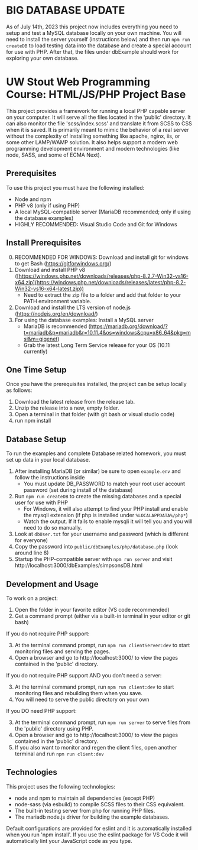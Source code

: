 BIG DATABASE UPDATE
===================
As of July 14th, 2023 this project now includes everything you need to setup and test a MySQL database locally on your own machine. You will need to install the server yourself (instructions below) and then run `npm run createDB` to load testing data into the database and create a special account for use with PHP.  After that, the files under dbExample should work for exploring your own database.

UW Stout Web Programming Course: HTML/JS/PHP Project Base
=========================================================
This project provides a framework for running a local PHP capable server on your computer.  It will serve all the files located in the 'public' directory.  It can also monitor the file 'scss/index.scss' and translate it from SCSS to CSS when it is saved.  It is primarily meant to mimic the behavior of a real server without the complexity of installing something like apache, nginx, iis, or some other LAMP/WAMP solution.  It also helps support a modern web programming development environment and modern technologies (like node, SASS, and some of ECMA Next).

Prerequisites
-------------
To use this project you must have the following installed:
- Node and npm
- PHP v8 (only if using PHP)
- A local MySQL-compatible server (MariaDB recommended; only if using the database examples)
- HIGHLY RECOMMENDED: Visual Studio Code and Git for Windows

Install Prerequisites
---------------------
0. RECOMMENDED FOR WINDOWS: Download and install git for windows to get Bash (https://gitforwindows.org/)
1. Download and install PHP v8 ([https://windows.php.net/downloads/releases/php-8.2.7-Win32-vs16-x64.zip](https://windows.php.net/downloads/releases/latest/php-8.2-Win32-vs16-x64-latest.zip))
    - Need to extract the zip file to a folder and add that folder to your PATH environment variable.
3. Download and install the LTS version of node.js (https://nodejs.org/en/download/)
4. For using the database examples: Install a MySQL server
    - MariaDB is recommended (https://mariadb.org/download/?t=mariadb&p=mariadb&r=10.11.4&os=windows&cpu=x86_64&pkg=msi&m=gigenet)
    - Grab the latest Long Term Service release for your OS (10.11 currently)

One Time Setup
--------------
Once you have the prerequisites installed, the project can be setup locally as follows:
1. Download the latest release from the release tab.
2. Unzip the release into a new, empty folder.
2. Open a terminal in that folder (with git bash or visual studio code)
3. run npm install

Database Setup
--------------
To run the examples and complete Database related homework, you must set up data in your local database.
1. After installing MariaDB (or similar) be sure to open `example.env` and follow the instructions inside
   - You must update DB_PASSWORD to match your root user account password (set during install of the database)
2. Run `npm run createDB` to create the missing databases and a special user for use with PHP
   - For Windows, it will also attempt to find your PHP install and enable the mysqli extension (if php is installed under `%LOCALAPPDATA%/php*`)
   - Watch the output. If it fails to enable mysqli it will tell you and you will need to do so manually.
4. Look at `dbUser.txt` for your username and password (which is different for everyone)
5. Copy the password into `public/dbExamples/php/database.php` (look around line 8)
6. Startup the PHP-compatible server with `npm run server` and visit http://localhost:3000/dbExamples/simpsonsDB.html

Development and Usage
---------------------
To work on a project:
1. Open the folder in your favorite editor (VS code recommended)
2. Get a command prompt (either via a built-in terminal in your editor or git bash)

If you do not require PHP support:

3. At the terminal command prompt, run `npm run clientServer:dev` to start monitoring files and serving the pages.
4. Open a browser and go to http://localhost:3000/ to view the pages contained in the 'public' directory.

If you do not require PHP support AND you don't need a server:

3. At the terminal command prompt, run `npm run client:dev` to start monitoring files and rebuilding them when you save.
4. You will need to serve the public directory on your own

If you DO need PHP support:

3. At the terminal command prompt, run `npm run server` to serve files from the 'public' directory using PHP.
4. Open a browser and go to http://localhost:3000/ to view the pages contained in the 'public' directory.
5. If you also want to monitor and regen the client files, open another terminal and run `npm run client:dev`

Technologies
------------
This project uses the following technologies:
- node and npm to maintain all dependencies (except PHP)
- node-sass (via esbuild) to compile SCSS files to their CSS equivalent.
- The built-in testing server from php for running PHP files.
- The mariadb node.js driver for building the example databases.

Default configurations are provided for eslint and it is automatically installed when you run 'npm install'. If you use the eslint package for VS Code it will automatically lint your JavaScript code as you type.
